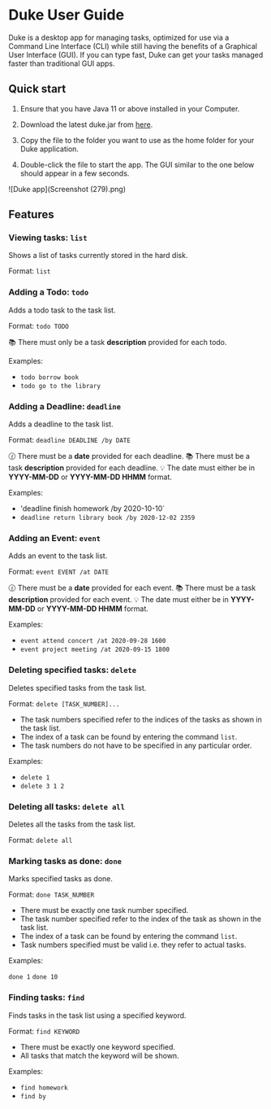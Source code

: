 # Duke User Guide

Duke is a desktop app for managing tasks, optimized for use via a Command
Line Interface (CLI) while still having the benefits of a Graphical User
Interface (GUI). If you can type fast, Duke can get your tasks managed faster
than traditional GUI apps.

## Quick start
1. Ensure that you have Java 11 or above installed in your Computer.

2. Download the latest duke.jar from [here](https://github.com/CalistaIo/ip).

3. Copy the file to the folder you want to use as the home folder for your Duke application.

4. Double-click the file to start the app. The GUI similar to the one below should appear
in a few seconds.

![Duke app](Screenshot (279).png)

## Features

### Viewing tasks: `list`

Shows a list of tasks currently stored in the hard disk.

Format: `list`

### Adding a Todo: `todo`

Adds a todo task to the task list.

Format: `todo TODO`

:books: There must only be a task **description** provided for each todo.

Examples:

* `todo borrow book`
* `todo go to the library`

### Adding a Deadline: `deadline`

Adds a deadline to the task list.

Format: `deadline DEADLINE /by DATE`

:clock130: There must be a **date** provided for each deadline.
:books: There must be a task **description** provided for each deadline.
:bulb: The date must either be in **YYYY-MM-DD** or **YYYY-MM-DD HHMM** format.

Examples:

* 'deadline finish homework /by 2020-10-10`
* `deadline return library book /by 2020-12-02 2359`

### Adding an Event: `event`

Adds an event to the task list.

Format: `event EVENT /at DATE`

:clock130: There must be a **date** provided for each event.
:books: There must be a task **description** provided for each event.
:bulb: The date must either be in **YYYY-MM-DD** or **YYYY-MM-DD HHMM** format.


Examples:

* `event attend concert /at 2020-09-28 1600`
* `event project meeting /at 2020-09-15 1800`

### Deleting specified tasks: `delete`

Deletes specified tasks from the task list.

Format: `delete [TASK_NUMBER]...`

* The task numbers specified refer to the indices of the tasks as shown in the task list.
* The index of a task can be found by entering the command `list`.
* The task numbers do not have to be specified in any particular order.

Examples:

* `delete 1`
* `delete 3 1 2`

### Deleting all tasks: `delete all`

Deletes all the tasks from the task list.

Format: `delete all`

### Marking tasks as done: `done`

Marks specified tasks as done.

Format: `done TASK_NUMBER`

* There must be exactly one task number specified.
* The task number specified refer to the index of the task as shown in the task list.
* The index of a task can be found by entering the command `list`.
* Task numbers specified must be valid i.e. they refer to actual tasks.

Examples:

`done 1`
`done 10`

### Finding tasks: `find`

Finds tasks in the task list using a specified keyword.

Format: `find KEYWORD`

* There must be exactly one keyword specified.
* All tasks that match the keyword will be shown.

Examples:

* `find homework`
* `find by`








